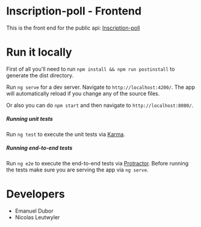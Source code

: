 # Inscription-poll - Frontend
This is the front end for the public api:
[Inscription-poll](https://murmuring-beyond-94607.herokuapp.com/v1/careers)

# Run it locally

First of all you'll need to run `npm install && npm run postinstall` to generate the dist directory.

Run `ng serve` for a dev server. Navigate to `http://localhost:4200/`. The app will automatically reload if you change any of the source files.

Or also you can do `npm start` and then navigate to `http://localhost:8080/`.

##### Running unit tests

Run `ng test` to execute the unit tests via [Karma](https://karma-runner.github.io).

##### Running end-to-end tests

Run `ng e2e` to execute the end-to-end tests via [Protractor](http://www.protractortest.org/).
Before running the tests make sure you are serving the app via `ng serve`.


# Developers
* Emanuel Dubor
* Nicolas Leutwyler
